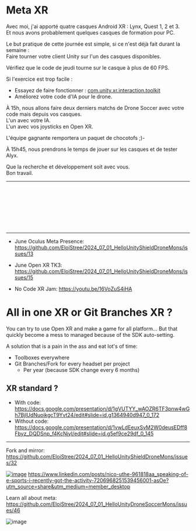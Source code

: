 # Meta XR 



Avec moi, j'ai apporté quatre casques Android XR : Lynx, Quest 1, 2 et 3.  
Et nous avons probablement quelques casques de formation pour PC.  

Le but pratique de cette journée est simple, si ce n'est déjà fait durant la semaine :  
Faire tourner votre client Unity sur l'un des casques disponibles.  
  
Vérifiez que le code de jeudi tourne sur le casque à plus de 60 FPS.  

Si l'exercice est trop facile :  
- Essayez de faire fonctionner : [com.unity.xr.interaction.toolkit](https://docs.unity3d.com/Packages/com.unity.xr.interaction.toolkit@3.0/manual/whats-new-3.0.html)
- Améliorez votre code d'IA pour le drone.  

À 15h, nous allons faire deux derniers matchs de Drone Soccer avec votre code mais depuis vos casques.  
L'un avec votre IA.  
L'un avec vos joysticks en Open XR.  
  
L'équipe gagnante remportera un paquet de chocotofs ;)-  

À 15h45, nous prendrons le temps de jouer sur les casques et de tester Alyx.  

Que la recherche et développement soit avec vous.  
Bon travail.  







--------------------------

```









```
--------------------------

- June Oculus Meta Presence: https://github.com/EloiStree/2024_07_01_HelloUnityShieldDroneMons/issues/13
- June Open XR TK3: https://github.com/EloiStree/2024_07_01_HelloUnityShieldDroneMons/issues/15


- No Code XR Jam: https://youtu.be/16VoZuS4iHA

# All in one XR or Git Branches XR ?

You can try to use Open XR and make a game for all platform...
But that quickly become a mess to managed because of the SDK auto-setting.

A solution that is a pain in the ass and eat lot's of time:
- Toolboxes everywhere
- Git Branches/Fork for every headset per project
  - Per year (because SDK change every 6 months) 


## XR standard ?
- With code: https://docs.google.com/presentation/d/1gVUTYY_wAOZR6TF3pnw4wGh7BjlUdNuoikgcT9Yvt24/edit#slide=id.g1364940d947_0_172
- Without code: https://docs.google.com/presentation/d/1vwLdEeuxSvM2W0deusEDff8Fbyz_DQDSnp_f4KcNjyI/edit#slide=id.g5ef9ce29df_0_145




--------------

Fork and mirror:
https://github.com/EloiStree/2024_07_01_HelloUnityShieldDroneMons/issues/32








[![image](https://github.com/EloiStree/2024_07_01_HelloUnityDroneSoccerMons/assets/20149493/1069ea9d-3bc9-4e8d-9841-2f4f8980b996)](https://www.linkedin.com/posts/nico-uthe-961818aa_speaking-of-e-sports-i-recently-got-the-activity-7206968251539456001-asOe?utm_source=share&utm_medium=member_desktop)
https://www.linkedin.com/posts/nico-uthe-961818aa_speaking-of-e-sports-i-recently-got-the-activity-7206968251539456001-asOe?utm_source=share&utm_medium=member_desktop







Learn all about meta:
https://github.com/EloiStree/2024_07_01_HelloUnityDroneSoccerMons/issues/46



![image](https://github.com/EloiStree/2024_07_01_HelloUnityDroneSoccerMons/assets/20149493/58e699b9-ccf7-4136-a085-bd01a173d36f)

